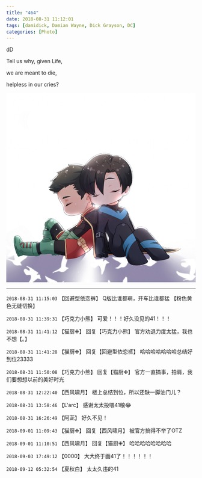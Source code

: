 ```yaml
---
title: "464"
date: 2018-08-31 11:12:01
tags: [damidick, Damian Wayne, Dick Grayson, DC]
categories: [Photo]
---
```


<p>dD</p> 
<p>Tell us why, given Life,</p> 
<p>we are meant to die,</p> 
<p>helpless in our cries?</p>

![](https://raw.githubusercontent.com/alicewish/meowchain247/master/img_cVZNdzJtQk9JV2VDTDlCdU5HeVp0Z01rT0o0TlRWaDc4NHBuNVpJQXNYNUUzbmUxd1FlSEFnPT0.jpg)

---

`2018-08-31 11:15:03` 【回避型依恋裤】 Q版比谁都萌，开车比谁都猛 【粉色黄色无缝切换】

`2018-08-31 11:39:31` 【巧克力小熊】 可爱！！！好久没见的41！！！

`2018-08-31 11:41:12` 【猫厨✙】 回复【巧克力小熊】 官方劝退力度太猛，我也不想【。】

`2018-08-31 11:41:28` 【猫厨✙】 回复【回避型依恋裤】 哈哈哈哈哈哈哈总结好到位23333

`2018-08-31 11:50:08` 【巧克力小熊】 回复【猫厨✙】 官方一直搞事，拍肩，我们要想想以前的美好时光

`2018-08-31 12:22:40` 【西风啸月】 楼上总结到位，所以还缺一脚油门儿？

`2018-08-31 13:58:46` 【L'arc】 感谢太太投喂41粮😂

`2018-08-31 16:26:49` 【阿茈】 好久不见！

`2018-09-01 11:09:43` 【猫厨✙】 回复【西风啸月】 被官方搞得不举了OTZ

`2018-09-01 11:10:51` 【西风啸月】 回复【猫厨✙】 哈哈哈哈哈哈哈哈

`2018-09-03 17:49:12` 【0000】 大大终于画41了！！！！！！

`2018-09-12 05:32:54` 【夏秋白】 太太久违的41
